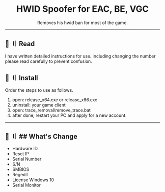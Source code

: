 <h1 align="center">
  HWID Spoofer for EAC, BE, VGC
</h1>

<p align="center">
  Removes his hwid ban for most of the game.
</p>

--- 

## <a id="content"></a>📜 〢 Read

I have written detailed instructions for use. including changing the number please read carefully to prevent confusion.

## <a id="setup"></a> 📁 〢 Install

Order the steps to use as follows.

1. open: release_x64.exe or release_x86.exe
2. uninstall: your game client 
3. open: trace_removal\remove_trace.bat
4. after done, restart your PC and apply for a new account.

---

## <a id="content"></a>📜 〢 ## What's Change

- Hardware ID
- Reset IP
- Serial Number
- S/N 
- SMBIOS 
- Regedit 
- License Windows 10
- Serial Monitor
